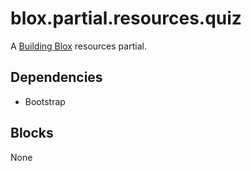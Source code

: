 # blox.partial.resources.quiz

A [Building Blox](https://github.com/Building-Blox/building-blox) resources partial.

## Dependencies
- Bootstrap

## Blocks
None